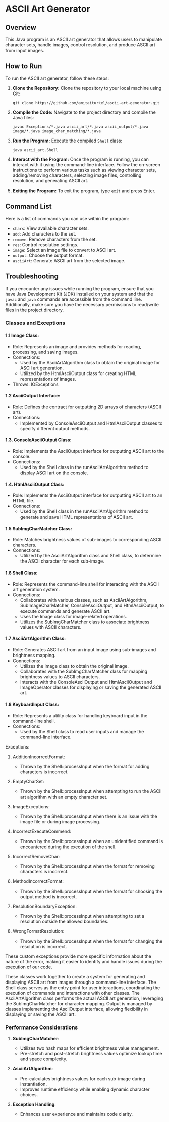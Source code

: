 
# ASCII Art Generator

## Overview
This Java program is an ASCII art generator that allows users to manipulate character sets, handle images, control resolution, and produce ASCII art from input images.

## How to Run
To run the ASCII art generator, follow these steps:

1. **Clone the Repository:** 
   Clone the repository to your local machine using Git:
   ```
   git clone https://github.com/amitaiturkel/ascii-art-generator.git
   ```

2. **Compile the Code:**
   Navigate to the project directory and compile the Java files:
   ```
   javac Exceptions/*.java ascii_art/*.java ascii_output/*.java image/*.java image_char_matching/*.java
   ```

3. **Run the Program:**
   Execute the compiled `Shell` class:
   ```
   java ascii_art.Shell

   ```

4. **Interact with the Program:**
   Once the program is running, you can interact with it using the command-line interface. Follow the on-screen instructions to perform various tasks such as viewing character sets, adding/removing characters, selecting image files, controlling resolution, and generating ASCII art.

5. **Exiting the Program:**
   To exit the program, type `exit` and press Enter. 

## Command List
Here is a list of commands you can use within the program:

- `chars`: View available character sets.
- `add`: Add characters to the set.
- `remove`: Remove characters from the set.
- `res`: Control resolution settings.
- `image`: Select an image file to convert to ASCII art.
- `output`: Choose the output format.
- `asciiArt`: Generate ASCII art from the selected image.

## Troubleshooting
If you encounter any issues while running the program, ensure that you have Java Development Kit (JDK) installed on your system and that the `javac` and `java` commands are accessible from the command line. Additionally, make sure you have the necessary permissions to read/write files in the project directory.

### Classes and Exceptions

#### 1.1 Image Class:
   - Role: Represents an image and provides methods for reading, processing, and saving images.
   - Connections:
     - Used by the AsciiArtAlgorithm class to obtain the original image for ASCII art generation.
     - Utilized by the HtmlAsciiOutput class for creating HTML representations of images.
   - Throws: IOExceptions

#### 1.2 AsciiOutput Interface:
   - Role: Defines the contract for outputting 2D arrays of characters (ASCII art).
   - Connections:
     - Implemented by ConsoleAsciiOutput and HtmlAsciiOutput classes to specify different output methods.

#### 1.3. ConsoleAsciiOutput Class:
   - Role: Implements the AsciiOutput interface for outputting ASCII art to the console.
   - Connections:
     - Used by the Shell class in the runAsciiArtAlgorithm method to display ASCII art on the console.

#### 1.4. HtmlAsciiOutput Class:
   - Role: Implements the AsciiOutput interface for outputting ASCII art to an HTML file.
   - Connections:
     - Used by the Shell class in the runAsciiArtAlgorithm method to generate and save HTML representations of ASCII art.

#### 1.5 SubImgCharMatcher Class:
   - Role: Matches brightness values of sub-images to corresponding ASCII characters.
   - Connections:
     - Utilized by the AsciiArtAlgorithm class and Shell class, to determine the ASCII character for each sub-image.

#### 1.6 Shell Class:
   - Role: Represents the command-line shell for interacting with the ASCII art generation system.
   - Connections:
     - Collaborates with various classes, such as AsciiArtAlgorithm, SubImageCharMatcher, ConsoleAsciiOutput, and HtmlAsciiOutput, to execute commands and generate ASCII art.
     - Uses the Image class for image-related operations.
     - Utilizes the SubImgCharMatcher class to associate brightness values with ASCII characters.

#### 1.7 AsciiArtAlgorithm Class:
   - Role: Generates ASCII art from an input image using sub-images and brightness mapping.
   - Connections:
     - Utilizes the Image class to obtain the original image.
     - Collaborates with the SubImgCharMatcher class for mapping brightness values to ASCII characters.
     - Interacts with the ConsoleAsciiOutput and HtmlAsciiOutput and ImageOperator classes for displaying or saving the generated ASCII art.

#### 1.8 KeyboardInput Class:
   - Role: Represents a utility class for handling keyboard input in the command-line shell.
   - Connections:
     - Used by the Shell class to read user inputs and manage the command-line interface.

Exceptions:

1. AdditionIncorrectFormat:
   - Thrown by the Shell::processInput when the format for adding characters is incorrect.

2. EmptyCharSet:
   - Thrown by the Shell::processInput when attempting to run the ASCII art algorithm with an empty character set.

3. ImageExceptions:
   - Thrown by the Shell::processInput when there is an issue with the image file or during image processing.

4. IncorrectExecuteCommend:
   - Thrown by the Shell::processInput when an unidentified command is encountered during the execution of the shell.

5. IncorrectRemoveChar:
   - Thrown by the Shell::processInput when the format for removing characters is incorrect.

6. MethodIncorrectFormat:
   - Thrown by the Shell::processInput when the format for choosing the output method is incorrect.

7. ResolutionBoundaryException:
   - Thrown by the Shell::processInput when attempting to set a resolution outside the allowed boundaries.

8. WrongFormatResolution:
   - Thrown by the Shell::processInput when the format for changing the resolution is incorrect.

These custom exceptions provide more specific information about the nature of the error, making it easier to identify and handle issues during the execution of our code.

These classes work together to create a system for generating and displaying ASCII art from images through a command-line interface. The Shell class serves as the entry point for user interactions, coordinating the execution of commands and interactions with other classes. The AsciiArtAlgorithm class performs the actual ASCII art generation, leveraging the SubImgCharMatcher for character mapping. Output is managed by classes implementing the AsciiOutput interface, allowing flexibility in displaying or saving the ASCII art.

### Performance Considerations
1. **SubImgCharMatcher**:
   - Utilizes two hash maps for efficient brightness value management.
   - Pre-stretch and post-stretch brightness values optimize lookup time and space complexity.

2. **AsciiArtAlgorithm**:
   - Pre-calculates brightness values for each sub-image during instantiation.
   - Improves runtime efficiency while enabling dynamic character choices.

3. **Exception Handling**:
   - Enhances user experience and maintains code clarity.
```
